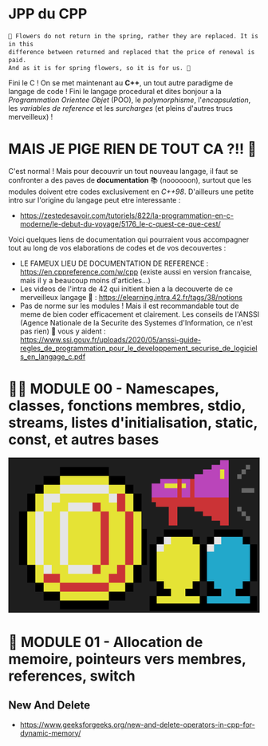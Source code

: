 # JPP du CPP
```
🎴 Flowers do not return in the spring, rather they are replaced. It is in this 
difference between returned and replaced that the price of renewal is paid. 
And as it is for spring flowers, so it is for us. 🌸
```
Fini le C ! On se met maintenant au **C++**, un tout autre paradigme de langage de code !
Fini le langage procedural et dites bonjour a la *Programmation Orientee Objet* (POO), le *polymorphisme*, l'*encapsulation*, les *variables de reference* et les *surcharges* (et pleins d'autres trucs merveilleux) !

# MAIS JE PIGE RIEN DE TOUT CA ?!! 🤧

C'est normal ! Mais pour decouvrir un tout nouveau langage, il faut se confronter a des paves de **documentation** 📚 (noooooon), surtout que les modules doivent etre codes exclusivement en *C++98*. D'ailleurs une petite intro sur l'origine du langage peut etre interessante :
* https://zestedesavoir.com/tutoriels/822/la-programmation-en-c-moderne/le-debut-du-voyage/5176_le-c-quest-ce-que-cest/

Voici quelques liens de documentation qui pourraient vous accompagner tout au long de vos elaborations de codes et de vos decouvertes :
* LE FAMEUX LIEU DE DOCUMENTATION DE REFERENCE : https://en.cppreference.com/w/cpp (existe aussi en version francaise, mais il y a beaucoup moins d'articles...)
* Les videos de l'intra de 42 qui initient bien a la decouverte de ce merveilleux langage 📼 : https://elearning.intra.42.fr/tags/38/notions
* Pas de norme sur les modules ! Mais il est recommandable tout de meme de bien coder efficacement et clairement. Les conseils de l'ANSSI (Agence Nationale de la Securite des Systemes d'Information, ce n'est pas rien) 🚨 vous y aident : https://www.ssi.gouv.fr/uploads/2020/05/anssi-guide-regles_de_programmation_pour_le_developpement_securise_de_logiciels_en_langage_c.pdf 
# 🧑‍🏫   MODULE 00 - Namescapes, classes, fonctions membres, stdio, streams, listes d'initialisation, static, const, et autres bases

![Screenshot](module_00_img.png)

# 🧠   MODULE 01 - Allocation de memoire, pointeurs vers membres, references, switch

## New And Delete

* https://www.geeksforgeeks.org/new-and-delete-operators-in-cpp-for-dynamic-memory/


